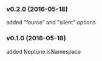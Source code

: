 ### v0.2.0 (2016-05-18)

added "fource" and "silent" options

### v0.1.0 (2016-05-18)

added Neptune.isNamespace
